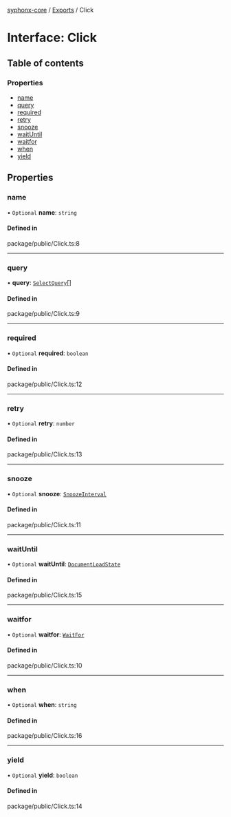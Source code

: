 [syphonx-core](../README.md) / [Exports](../modules.md) / Click

# Interface: Click

## Table of contents

### Properties

- [name](Click.md#name)
- [query](Click.md#query)
- [required](Click.md#required)
- [retry](Click.md#retry)
- [snooze](Click.md#snooze)
- [waitUntil](Click.md#waituntil)
- [waitfor](Click.md#waitfor)
- [when](Click.md#when)
- [yield](Click.md#yield)

## Properties

### name

• `Optional` **name**: `string`

#### Defined in

package/public/Click.ts:8

___

### query

• **query**: [`SelectQuery`](../modules.md#selectquery)[]

#### Defined in

package/public/Click.ts:9

___

### required

• `Optional` **required**: `boolean`

#### Defined in

package/public/Click.ts:12

___

### retry

• `Optional` **retry**: `number`

#### Defined in

package/public/Click.ts:13

___

### snooze

• `Optional` **snooze**: [`SnoozeInterval`](../modules.md#snoozeinterval)

#### Defined in

package/public/Click.ts:11

___

### waitUntil

• `Optional` **waitUntil**: [`DocumentLoadState`](../modules.md#documentloadstate)

#### Defined in

package/public/Click.ts:15

___

### waitfor

• `Optional` **waitfor**: [`WaitFor`](WaitFor.md)

#### Defined in

package/public/Click.ts:10

___

### when

• `Optional` **when**: `string`

#### Defined in

package/public/Click.ts:16

___

### yield

• `Optional` **yield**: `boolean`

#### Defined in

package/public/Click.ts:14
